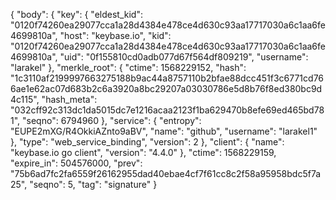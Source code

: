 {
  "body": {
    "key": {
      "eldest_kid": "0120f74260ea29077cca1a28d4384e478ce4d630c93aa17717030a6c1aa6fe4699810a",
      "host": "keybase.io",
      "kid": "0120f74260ea29077cca1a28d4384e478ce4d630c93aa17717030a6c1aa6fe4699810a",
      "uid": "0f155810cd0adb077d67f564df809219",
      "username": "larakel"
    },
    "merkle_root": {
      "ctime": 1568229152,
      "hash": "1c3110af2199997663275188b9ac44a8757110b2bfae88dcc451f3c6771cd766ae1e62ac07d683b2c6a3920a8bc29207a03030786e5d8b76f8ed380bc9d4c115",
      "hash_meta": "032cff92c313dc1da5015dc7e1216acaa2123f1ba629470b8efe69ed465bd781",
      "seqno": 6794960
    },
    "service": {
      "entropy": "EUPE2mXG/R4OkkiAZnto9aBV",
      "name": "github",
      "username": "larakel1"
    },
    "type": "web_service_binding",
    "version": 2
  },
  "client": {
    "name": "keybase.io go client",
    "version": "4.4.0"
  },
  "ctime": 1568229159,
  "expire_in": 504576000,
  "prev": "75b6ad7fc2fa6559f26162955dad40ebae4cf7f61cc8c2f58a95958bdc5f7a25",
  "seqno": 5,
  "tag": "signature"
}
